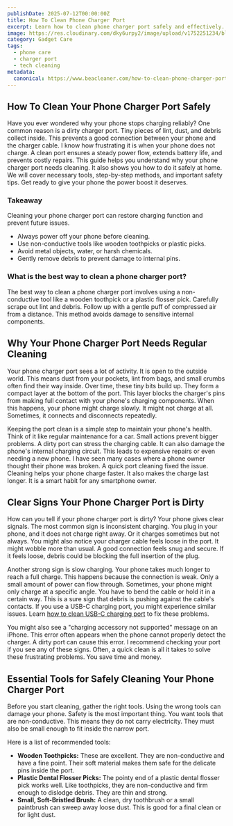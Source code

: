 ```yaml
---
publishDate: 2025-07-12T00:00:00Z
title: How To Clean Phone Charger Port
excerpt: Learn how to clean phone charger port safely and effectively. Fix charging issues, remove lint, and extend your smartphone's life with our easy guide.
image: https://res.cloudinary.com/dky6urpy2/image/upload/v1752251234/blog_image_1752251234_r7txvq.webp
category: Gadget Care
tags:
  - phone care
  - charger port
  - tech cleaning
metadata:
  canonical: https://www.beacleaner.com/how-to-clean-phone-charger-port
---
```


## How To Clean Your Phone Charger Port Safely

Have you ever wondered why your phone stops charging reliably? One common reason is a dirty charger port. Tiny pieces of lint, dust, and debris collect inside. This prevents a good connection between your phone and the charger cable. I know how frustrating it is when your phone does not charge. A clean port ensures a steady power flow, extends battery life, and prevents costly repairs. This guide helps you understand why your phone charger port needs cleaning. It also shows you how to do it safely at home. We will cover necessary tools, step-by-step methods, and important safety tips. Get ready to give your phone the power boost it deserves.

### Takeaway

Cleaning your phone charger port can restore charging function and prevent future issues.
*   Always power off your phone before cleaning.
*   Use non-conductive tools like wooden toothpicks or plastic picks.
*   Avoid metal objects, water, or harsh chemicals.
*   Gently remove debris to prevent damage to internal pins.

### What is the best way to clean a phone charger port?

The best way to clean a phone charger port involves using a non-conductive tool like a wooden toothpick or a plastic flosser pick. Carefully scrape out lint and debris. Follow up with a gentle puff of compressed air from a distance. This method avoids damage to sensitive internal components.

## Why Your Phone Charger Port Needs Regular Cleaning

Your phone charger port sees a lot of activity. It is open to the outside world. This means dust from your pockets, lint from bags, and small crumbs often find their way inside. Over time, these tiny bits build up. They form a compact layer at the bottom of the port. This layer blocks the charger's pins from making full contact with your phone's charging components. When this happens, your phone might charge slowly. It might not charge at all. Sometimes, it connects and disconnects repeatedly.

Keeping the port clean is a simple step to maintain your phone's health. Think of it like regular maintenance for a car. Small actions prevent bigger problems. A dirty port can stress the charging cable. It can also damage the phone's internal charging circuit. This leads to expensive repairs or even needing a new phone. I have seen many cases where a phone owner thought their phone was broken. A quick port cleaning fixed the issue. Cleaning helps your phone charge faster. It also makes the charge last longer. It is a smart habit for any smartphone owner.

## Clear Signs Your Phone Charger Port is Dirty

How can you tell if your phone charger port is dirty? Your phone gives clear signals. The most common sign is inconsistent charging. You plug in your phone, and it does not charge right away. Or it charges sometimes but not always. You might also notice your charger cable feels loose in the port. It might wobble more than usual. A good connection feels snug and secure. If it feels loose, debris could be blocking the full insertion of the plug.

Another strong sign is slow charging. Your phone takes much longer to reach a full charge. This happens because the connection is weak. Only a small amount of power can flow through. Sometimes, your phone might only charge at a specific angle. You have to bend the cable or hold it in a certain way. This is a sure sign that debris is pushing against the cable's contacts. If you use a USB-C charging port, you might experience similar issues. Learn [how to clean USB-C charging port](https://beacleaner.com/how-to-clean-usb-c-charging-port) to fix these problems.

You might also see a "charging accessory not supported" message on an iPhone. This error often appears when the phone cannot properly detect the charger. A dirty port can cause this error. I recommend checking your port if you see any of these signs. Often, a quick clean is all it takes to solve these frustrating problems. You save time and money.

## Essential Tools for Safely Cleaning Your Phone Charger Port

Before you start cleaning, gather the right tools. Using the wrong tools can damage your phone. Safety is the most important thing. You want tools that are non-conductive. This means they do not carry electricity. They must also be small enough to fit inside the narrow port.

Here is a list of recommended tools:

*   **Wooden Toothpicks:** These are excellent. They are non-conductive and have a fine point. Their soft material makes them safe for the delicate pins inside the port.
*   **Plastic Dental Flosser Picks:** The pointy end of a plastic dental flosser pick works well. Like toothpicks, they are non-conductive and firm enough to dislodge debris. They are thin and strong.
*   **Small, Soft-Bristled Brush:** A clean, dry toothbrush or a small paintbrush can sweep away loose dust. This is good for a final clean or for light dust.

